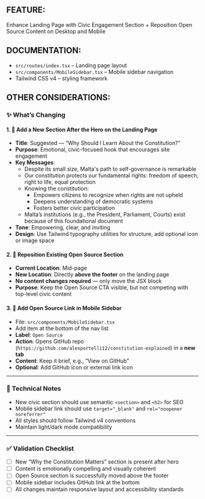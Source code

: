 ## FEATURE:

Enhance Landing Page with Civic Engagement Section + Reposition Open Source Content on Desktop and Mobile

## DOCUMENTATION:

- `src/routes/index.tsx` – Landing page layout
- `src/components/MobileSidebar.tsx` – Mobile sidebar navigation
- Tailwind CSS v4 – styling framework

## OTHER CONSIDERATIONS:

### ✨ What’s Changing

#### 1. 🧠 Add a New Section After the Hero on the Landing Page

- **Title**: Suggested — “Why Should I Learn About the Constitution?”
- **Purpose**: Emotional, civic-focused hook that encourages site engagement
- **Key Messages**:
  - Despite its small size, Malta's path to self-governance is remarkable
  - Our constitution protects our fundamental rights: freedom of speech, right to life, equal protection
  - Knowing the constitution:
    - Empowers citizens to recognize when rights are not upheld
    - Deepens understanding of democratic systems
    - Fosters better civic participation
  - Malta’s institutions (e.g., the President, Parliament, Courts) exist because of this foundational document
- **Tone**: Empowering, clear, and inviting
- **Design**: Use Tailwind typography utilities for structure, add optional icon or image space

#### 2. 🔁 Reposition Existing Open Source Section

- **Current Location**: Mid-page
- **New Location**: Directly **above the footer** on the landing page
- **No content changes required** — only move the JSX block
- **Purpose**: Keep the Open Source CTA visible, but not competing with top-level civic content

#### 3. 📱 Add Open Source Link in Mobile Sidebar

- File: `src/components/MobileSidebar.tsx`
- Add item at the bottom of the nav list
- **Label**: `Open Source`
- **Action**: Opens GitHub repo (`https://github.com/alexportelli12/constitution-explained`) in a **new tab**
- **Content**: Keep it brief, e.g., “View on GitHub”
- **Optional**: Add GitHub icon or external link icon

---

### 🔧 Technical Notes

- New civic section should use semantic `<section>` and `<h2>` for SEO
- Mobile sidebar link should use `target="_blank"` and `rel="noopener noreferrer"`
- All styles should follow Tailwind v4 conventions
- Maintain light/dark mode compatibility

---

### ✅ Validation Checklist

- [ ] New “Why the Constitution Matters” section is present after hero
- [ ] Content is emotionally compelling and visually coherent
- [ ] Open Source section is successfully moved above the footer
- [ ] Mobile sidebar includes GitHub link at the bottom
- [ ] All changes maintain responsive layout and accessibility standards
